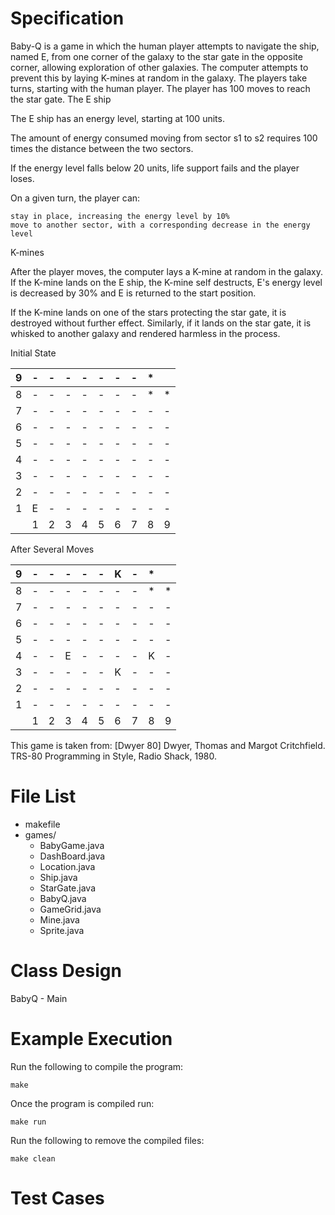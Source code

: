Specification
==============
Baby-Q is a game in which the human player attempts to navigate the ship, named E, from one corner of the galaxy to the star gate in the opposite corner, allowing exploration of other galaxies. The computer attempts to prevent this by laying K-mines at random in the galaxy. The players take turns, starting with the human player. The player has 100 moves to reach the star gate.
The E ship

The E ship has an energy level, starting at 100 units.

The amount of energy consumed moving from sector s1 to s2 requires 100 times the distance between the two sectors.

If the energy level falls below 20 units, life support fails and the player loses.

On a given turn, the player can:

    stay in place, increasing the energy level by 10%
    move to another sector, with a corresponding decrease in the energy level

K-mines

After the player moves, the computer lays a K-mine at random in the galaxy. If the K-mine lands on the E ship, the K-mine self destructs, E's energy level is decreased by 30% and E is returned to the start position.

If the K-mine lands on one of the stars protecting the star gate, it is destroyed without further effect. Similarly, if it lands on the star gate, it is whisked to another galaxy and rendered harmless in the process.

Initial State

| 9 | - | - | - | - | - | - | - | * |   |
|---|---|---|---|---|---|---|---|---|---|
| 8 | - | - | - | - | - | - | - | * | * |
| 7 | - | - | - | - | - | - | - | - | - |
| 6 | - | - | - | - | - | - | - | - | - |
| 5 | - | - | - | - | - | - | - | - | - |
| 4 | - | - | - | - | - | - | - | - | - |
| 3 | - | - | - | - | - | - | - | - | - |
| 2 | - | - | - | - | - | - | - | - | - |
| 1 | E | - | - | - | - | - | - | - | - |
|   | 1 | 2 | 3 | 4 | 5 | 6 | 7 | 8 | 9 |

After Several Moves

| 9 | - | - | - | - | - | K | - | * |   |
|---|---|---|---|---|---|---|---|---|---|
| 8 | - | - | - | - | - | - | - | * | * |
| 7 | - | - | - | - | - | - | - | - | - |
| 6 | - | - | - | - | - | - | - | - | - |
| 5 | - | - | - | - | - | - | - | - | - |
| 4 | - | - | E | - | - | - | - | K | - |
| 3 | - | - | - | - | - | K | - | - | - |
| 2 | - | - | - | - | - | - | - | - | - |
| 1 | - | - | - | - | - | - | - | - | - |
|   | 1 | 2 | 3 | 4 | 5 | 6 | 7 | 8 | 9 |

This game is taken from: [Dwyer 80] Dwyer, Thomas and Margot Critchfield. TRS-80 Programming in Style, Radio Shack, 1980.

File List
==============
* makefile
* games/
    * BabyGame.java
    * DashBoard.java
    * Location.java
    * Ship.java
    * StarGate.java
    * BabyQ.java
    * GameGrid.java
    * Mine.java
    * Sprite.java

Class Design
==============
BabyQ - Main 

Example Execution
==============
Run the following to compile the program:

`make`

Once the program is compiled run:

`make run`

Run the following to remove the compiled files:

`make clean`


Test Cases
==============

